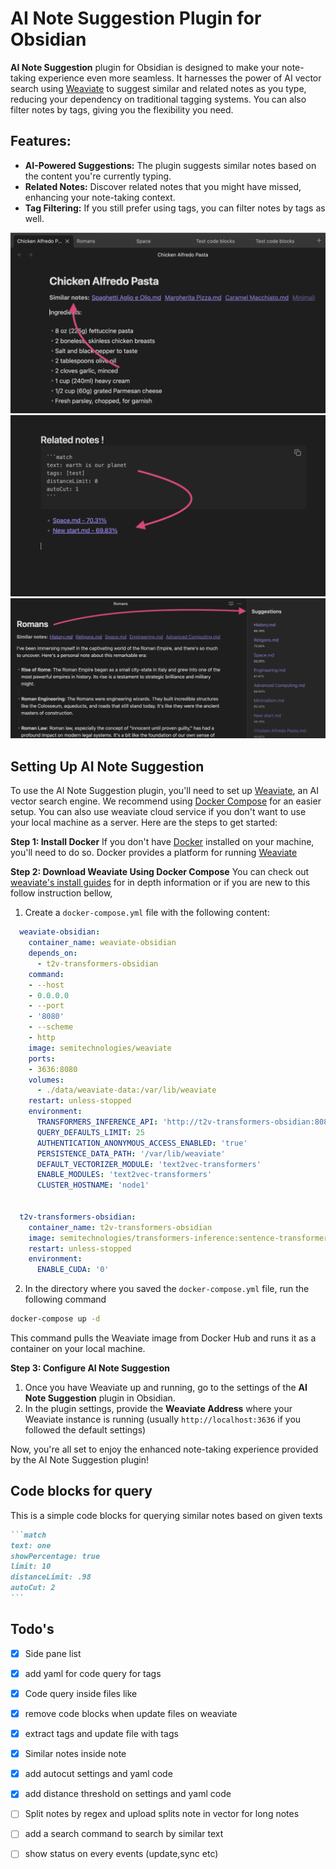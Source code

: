 # AI Note Suggestion Plugin for Obsidian

**AI Note Suggestion** plugin for Obsidian is designed to make your note-taking experience even more seamless. It harnesses the power of AI vector search using [Weaviate](https://weaviate.io/) to suggest similar and related notes as you type, reducing your dependency on traditional tagging systems. You can also filter notes by tags, giving you the flexibility you need.

## Features:
- **AI-Powered Suggestions:** The plugin suggests similar notes based on the content you're currently typing.
- **Related Notes:** Discover related notes that you might have missed, enhancing your note-taking context.
- **Tag Filtering:** If you still prefer using tags, you can filter notes by tags as well.

![](images/1.png)
![](images/2.png)
![](images/3.png)

## Setting Up AI Note Suggestion

To use the AI Note Suggestion plugin, you'll need to set up [Weaviate](https://weaviate.io/), an AI vector search engine. We recommend using [Docker Compose](https://docs.docker.com/compose/) for an easier setup. You can also use weaviate cloud service if you don't want to use your local machine as a server. Here are the steps to get started:

**Step 1: Install Docker**
If you don't have [Docker](https://docs.docker.com/) installed on your machine, you'll need to do so. Docker provides a platform for running [Weaviate](https://weaviate.io/) 

**Step 2: Download Weaviate Using Docker Compose**
You can check out [weaviate's install guides](https://weaviate.io/developers/weaviate/installation) for in depth information or if you are new to this follow instruction bellow,

1. Create a `docker-compose.yml` file with the following content:

```yaml
  weaviate-obsidian:
    container_name: weaviate-obsidian
    depends_on:
      - t2v-transformers-obsidian
    command:
    - --host
    - 0.0.0.0
    - --port
    - '8080'
    - --scheme
    - http
    image: semitechnologies/weaviate
    ports:
    - 3636:8080
    volumes:
      - ./data/weaviate-data:/var/lib/weaviate
    restart: unless-stopped
    environment:
      TRANSFORMERS_INFERENCE_API: 'http://t2v-transformers-obsidian:8080'
      QUERY_DEFAULTS_LIMIT: 25
      AUTHENTICATION_ANONYMOUS_ACCESS_ENABLED: 'true'
      PERSISTENCE_DATA_PATH: '/var/lib/weaviate'
      DEFAULT_VECTORIZER_MODULE: 'text2vec-transformers'
      ENABLE_MODULES: 'text2vec-transformers'
      CLUSTER_HOSTNAME: 'node1'


  t2v-transformers-obsidian:
    container_name: t2v-transformers-obsidian
    image: semitechnologies/transformers-inference:sentence-transformers-multi-qa-MiniLM-L6-cos-v1
    restart: unless-stopped
    environment:
      ENABLE_CUDA: '0'
```

2. In the directory where you saved the `docker-compose.yml` file, run the following command
```bash
docker-compose up -d
```
This command pulls the Weaviate image from Docker Hub and runs it as a container on your local machine.    

**Step 3: Configure AI Note Suggestion**

1. Once you have Weaviate up and running, go to the settings of the **AI Note Suggestion** plugin in Obsidian.
2. In the plugin settings, provide the **Weaviate Address** where your Weaviate instance is running (usually `http://localhost:3636` if you followed the default settings)


Now, you're all set to enjoy the enhanced note-taking experience provided by the AI Note Suggestion plugin!

## Code blocks for query
This is a simple code blocks for querying similar notes based on given texts

  
~~~markdown
```match
text: one
showPercentage: true
limit: 10
distanceLimit: .98
autoCut: 2
```
~~~



## Todo's
- [x] Side pane list
- [x] add yaml for code query for tags 
- [x] Code query inside files like 
- [x] remove code blocks when update files on weaviate
- [x] extract tags and update file with tags
- [x] Similar notes inside note
- [x] add autocut settings and yaml code
- [x] add distance threshold on settings and yaml code
- [ ] Split notes by regex and upload splits note in vector for long notes
- [ ] add a search command to search by similar text
- [ ] show status on every events (update,sync etc)



